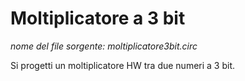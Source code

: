 # Moltiplicatore a 3 bit

*nome del file sorgente: moltiplicatore3bit.circ*

Si progetti un moltiplicatore HW tra due numeri a 3 bit.